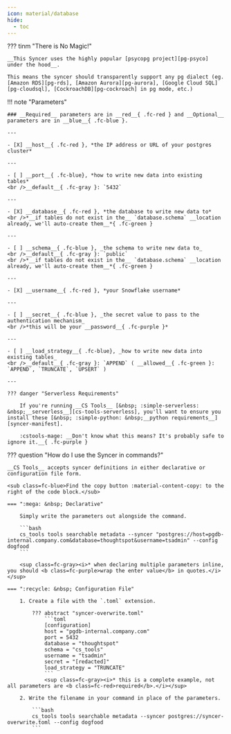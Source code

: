 ```yaml
---
icon: material/database
hide:
  - toc
---
```


??? tinm "There is No Magic!"

    __This Syncer uses the highly popular [psycopg project][pg-psyco] under the hood__.
    
    This means the syncer should transparently support any pg dialect (eg. [Amazon RDS][pg-rds], [Amazon Aurora][pg-aurora], [Google Cloud SQL][pg-cloudsql], [CockroachDB][pg-cockroach] in pg mode, etc.)


!!! note "Parameters"

    ### __Required__ parameters are in __red__{ .fc-red } and __Optional__ parameters are in __blue__{ .fc-blue }.
    
    ---

    - [X] __host__{ .fc-red }, *the IP address or URL of your postgres cluster*

    ---

    - [ ] __port__{ .fc-blue}, *how to write new data into existing tables*
    <br />__default__{ .fc-gray }: `5432`

    ---

    - [X] __database__{ .fc-red }, *the database to write new data to*
    <br />*__if tables do not exist in the__ `database.schema` __location already, we'll auto-create them__*{ .fc-green }

    ---

    - [ ] __schema__{ .fc-blue }, _the schema to write new data to_
    <br />__default__{ .fc-gray }: `public`
    <br />*__if tables do not exist in the__ `database.schema` __location already, we'll auto-create them__*{ .fc-green }

    ---

    - [X] __username__{ .fc-red }, *your Snowflake username*
    
    ---

    - [ ] __secret__{ .fc-blue }, _the secret value to pass to the authentication mechanism_
    <br />*this will be your __password__{ .fc-purple }*
    
    ---

    - [ ] __load_strategy__{ .fc-blue}, _how to write new data into existing tables_
    <br />__default__{ .fc-gray }: `APPEND` ( __allowed__{ .fc-green }: `APPEND`, `TRUNCATE`, `UPSERT` )

    ---

    ??? danger "Serverless Requirements"

        If you're running __CS Tools__ [&nbsp; :simple-serverless: &nbsp;__serverless__][cs-tools-serverless], you'll want to ensure you install these [&nbsp; :simple-python: &nbsp;__python requirements__][syncer-manifest].

        :cstools-mage: __Don't know what this means? It's probably safe to ignore it.__{ .fc-purple }


??? question "How do I use the Syncer in commands?"

    __CS Tools__ accepts syncer definitions in either declarative or configuration file form.

    <sub class=fc-blue>Find the copy button :material-content-copy: to the right of the code block.</sub>

    === ":mega: &nbsp; Declarative"

        Simply write the parameters out alongside the command.

        ```bash
        cs_tools tools searchable metadata --syncer "postgres://host=pgdb-internal.company.com&database=thoughtspot&username=tsadmin" --config dogfood
        ```

        <sup class=fc-gray><i>* when declaring multiple parameters inline, you should <b class=fc-purple>wrap the enter value</b> in quotes.</i></sup>

    === ":recycle: &nbsp; Configuration File"

        1. Create a file with the `.toml` extension.

            ??? abstract "syncer-overwrite.toml"
                ```toml
                [configuration]
                host = "pgdb-internal.company.com"
                port = 5432
                database = "thoughtspot"
                schema = "cs_tools"
                username = "tsadmin"
                secret = "[redacted]"
                load_strategy = "TRUNCATE"
                ```
                <sup class=fc-gray><i>* this is a complete example, not all parameters are <b class=fc-red>required</b>.</i></sup>

        2. Write the filename in your command in place of the parameters.

            ```bash
            cs_tools tools searchable metadata --syncer postgres://syncer-overwrite.toml --config dogfood
            ```

[cs-tools-serverless]: ../../getting-started/#__tabbed_1_4
[syncer-manifest]: https://github.com/thoughtspot/cs_tools/blob/master/cs_tools/sync/databricks/MANIFEST.json
[pg-psyco]: https://www.psycopg.org
[pg-rds]: https://aws.amazon.com/rds/
[pg-aurora]: https://docs.aws.amazon.com/AmazonRDS/latest/AuroraUserGuide/Aurora.AuroraPostgreSQL.html
[pg-cloudsql]: https://cloud.google.com/sql/postgresql?hl=en
[pg-cockroach]: https://www.cockroachlabs.com/docs/stable/postgresql-compatibility